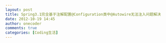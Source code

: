 ```yaml
---
layout: post
title: Spring3.1完全基于注解配置@Configuration类中@Autowire无法注入问题解决
date: 2012-10-19 14:45
author: onecoder
comments: true
categories: [Coding生活]
---
```


